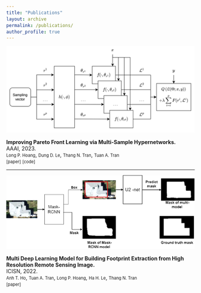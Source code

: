 ```yaml
---
title: "Publications"
layout: archive
permalink: /publications/
author_profile: true
---
```



<p align="center">
  <img src="/assets/publications/MSH/MSH.png" width="550" />
</p>
<b>Improving Pareto Front Learning via Multi-Sample Hypernetworks.</b>
<br>AAAI, 2023.<br>
<a href="http://longhoangphi225.github.io/" style="font-size:.8em; text-decoration:none">Long P. Hoang</a>, <a href="https://andrew-dungle.github.io/" style="font-size:.8em; text-decoration:none">Dung D. Le</a>, <a href="https://scholar.google.com/citations?user=65LF4RQAAAAJ&hl=vi" style="font-size:.8em; text-decoration:none">Thang N. Tran</a>, <a href="https://scholar.google.com/citations?user=d_WTDGoAAAAJ&hl=en&authuser=1" style="font-size:.8em; text-decoration:none">Tuan A. Tran</a>
<br>
<a href="https://arxiv.org/abs/2212.01130" style="font-size:.8em; text-decoration:none">[paper]</a>
<a href="https://github.com/longhoangphi225/MultiSample-Hypernetworks" style="font-size:.8em; text-decoration:none">[code]</a>

---
<p align="center">
  <img src="/assets/publications/building/building.png" width="550" />
</p>
<b>Multi Deep Learning Model for Building Footprint Extraction from High Resolution Remote Sensing Image.</b>
<br>ICISN, 2022.<br>
<a href="https://www.researchgate.net/profile/Anh-Ho-Trong" style="font-size:.8em; text-decoration:none">Anh T. Ho</a>, <a href="https://scholar.google.com/citations?user=d_WTDGoAAAAJ&hl=en&authuser=1" style="font-size:.8em; text-decoration:none">Tuan A. Tran</a>, <a href="http://longhoangphi225.github.io/" style="font-size:.8em; text-decoration:none">Long P. Hoang</a>, <a href="https://sami.hust.edu.vn/hoc-tap/giang-vien/?name=halh" style="font-size:.8em; text-decoration:none">Ha H. Le</a>, <a href="https://scholar.google.com/citations?user=65LF4RQAAAAJ&hl=vi" style="font-size:.8em; text-decoration:none">Thang N. Tran</a>
<br>
<a href="https://link.springer.com/chapter/10.1007/978-981-19-3394-3_29" style="font-size:.8em; text-decoration:none">[paper]</a>
